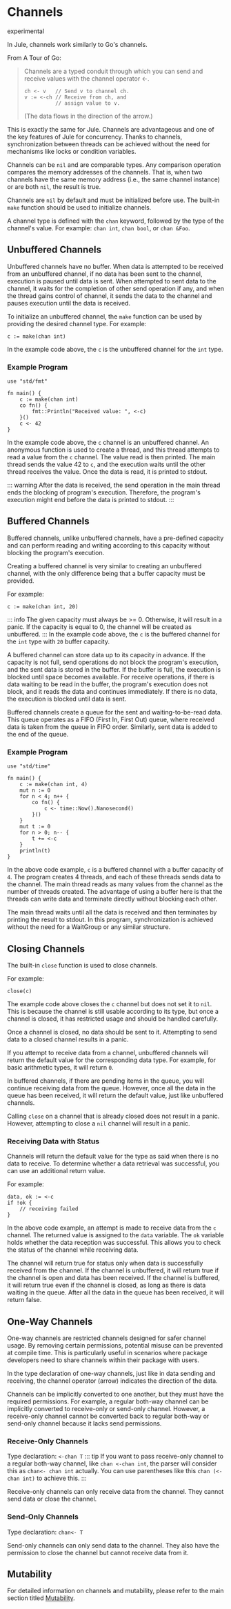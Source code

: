 # Channels
<div class="warning-badge">experimental</div>

In Jule, channels work similarly to Go's channels.

From A Tour of Go:
> Channels are a typed conduit through which you can send and receive values with the channel operator <-.
> ```jule
> ch <- v   // Send v to channel ch.
> v := <-ch // Receive from ch, and
>           // assign value to v.
> ```
> (The data flows in the direction of the arrow.)

This is exactly the same for Jule. Channels are advantageous and one of the key features of Jule for concurrency. Thanks to channels, synchronization between threads can be achieved without the need for mechanisms like locks or condition variables.

Channels can be `nil` and are comparable types. Any comparison operation compares the memory addresses of the channels. That is, when two channels have the same memory address (i.e., the same channel instance) or are both `nil`, the result is true.

Channels are `nil` by default and must be initialized before use. The built-in `make` function should be used to initialize channels.

A channel type is defined with the `chan` keyword, followed by the type of the channel's value. For example: `chan int`, `chan bool`, or `chan &Foo`.

## Unbuffered Channels

Unbuffered channels have no buffer. When data is attempted to be received from an unbuffered channel, if no data has been sent to the channel, execution is paused until data is sent. When attempted to sent data to the channel, it waits for the completion of other send operation if any, and when the thread gains control of channel, it sends the data to the channel and pauses execution until the data is received.

To initialize an unbuffered channel, the `make` function can be used by providing the desired channel type.
For example:
```jule
c := make(chan int)
```
In the example code above, the `c` is the unbuffered channel for the `int` type.

### Example Program

```jule
use "std/fmt"

fn main() {
	c := make(chan int)
	co fn() {
		fmt::Println("Received value: ", <-c)
	}()
	c <- 42
}
```
In the example code above, the `c` channel is an unbuffered channel.
An anonymous function is used to create a thread, and this thread attempts to read a value from the `c` channel.
The value read is then printed.
The main thread sends the value 42 to `c`, and the execution waits until the other thread receives the value.
Once the data is read, it is printed to stdout.

::: warning
After the data is received, the send operation in the main thread ends the blocking of program's execution.
Therefore, the program's execution might end before the data is printed to stdout.
:::

## Buffered Channels

Buffered channels, unlike unbuffered channels, have a pre-defined capacity and can perform reading and writing according to this capacity without blocking the program's execution.

Creating a buffered channel is very similar to creating an unbuffered channel, with the only difference being that a buffer capacity must be provided.

For example:
```jule
c := make(chan int, 20)
```
::: info
The given capacity must always be >= 0.
Otherwise, it will result in a panic.
If the capacity is equal to 0, the channel will be created as unbuffered.
:::
In the example code above, the `c` is the buffered channel for the `int` type with `20` buffer capacity.

A buffered channel can store data up to its capacity in advance.
If the capacity is not full, send operations do not block the program's execution, and the sent data is stored in the buffer.
If the buffer is full, the execution is blocked until space becomes available.
For receive operations, if there is data waiting to be read in the buffer, the program's execution does not block, and it reads the data and continues immediately.
If there is no data, the execution is blocked until data is sent.

Buffered channels create a queue for the sent and waiting-to-be-read data.
This queue operates as a FIFO (First In, First Out) queue, where received data is taken from the queue in FIFO order.
Similarly, sent data is added to the end of the queue.

### Example Program

```jule
use "std/time"

fn main() {
	c := make(chan int, 4)
	mut n := 0
	for n < 4; n++ {
		co fn() {
			c <- time::Now().Nanosecond()
		}()
	}
	mut t := 0
	for n > 0; n-- {
		t += <-c
	}
	println(t)
}
```
In the above code example, `c` is a buffered channel with a buffer capacity of `4`.
The program creates 4 threads, and each of these threads sends data to the channel.
The main thread reads as many values from the channel as the number of threads created.
The advantage of using a buffer here is that the threads can write data and terminate directly without blocking each other.

The main thread waits until all the data is received and then terminates by printing the result to stdout.
In this program, synchronization is achieved without the need for a WaitGroup or any similar structure.

## Closing Channels

The built-in `close` function is used to close channels.

For example:
```jule
close(c)
```
The example code above closes the `c` channel but does not set it to `nil`. This is because the channel is still usable according to its type, but once a channel is closed, it has restricted usage and should be handled carefully.

Once a channel is closed, no data should be sent to it. Attempting to send data to a closed channel results in a panic.

If you attempt to receive data from a channel, unbuffered channels will return the default value for the corresponding data type. For example, for basic arithmetic types, it will return `0`.

In buffered channels, if there are pending items in the queue, you will continue receiving data from the queue. However, once all the data in the queue has been received, it will return the default value, just like unbuffered channels.

Calling `close` on a channel that is already closed does not result in a panic. However, attempting to close a `nil` channel will result in a panic.

### Receiving Data with Status

Channels will return the default value for the type as said when there is no data to receive.
To determine whether a data retrieval was successful, you can use an additional return value.

For example:
```jule
data, ok := <-c
if !ok {
	// receiving failed
}
```
In the above code example, an attempt is made to receive data from the `c` channel. The returned value is assigned to the `data` variable. The `ok` variable holds whether the data reception was successful. This allows you to check the status of the channel while receiving data.

The channel will return true for status only when data is successfully received from the channel. If the channel is unbuffered, it will return true if the channel is open and data has been received. If the channel is buffered, it will return true even if the channel is closed, as long as there is data waiting in the queue. After all the data in the queue has been received, it will return false.

## One-Way Channels

One-way channels are restricted channels designed for safer channel usage. By removing certain permissions, potential misuse can be prevented at compile time. This is particularly useful in scenarios where package developers need to share channels within their package with users.

In the type declaration of one-way channels, just like in data sending and receiving, the channel operator (arrow) indicates the direction of the data.

Channels can be implicitly converted to one another, but they must have the required permissions. For example, a regular both-way channel can be implicitly converted to receive-only or send-only channel. However, a receive-only channel cannot be converted back to regular both-way or send-only channel because it lacks send permissions.

### Receive-Only Channels

Type declaration: `<-chan T`
::: tip
If you want to pass receive-only channel to a regular both-way channel, like `chan <-chan int`, the parser will consider this as `chan<- chan int` actually. You can use parentheses like this `chan (<-chan int)` to achieve this.
:::

Receive-only channels can only receive data from the channel. They cannot send data or close the channel.

### Send-Only Channels

Type declaration: `chan<- T`

Send-only channels can only send data to the channel. They also have the permission to close the channel but cannot receive data from it.

## Mutability

For detailed information on channels and mutability, please refer to the main section titled [Mutability](/memory/mutability#channels).